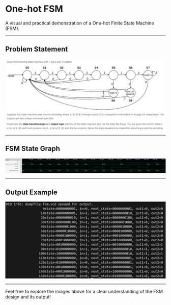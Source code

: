 # One-hot FSM

A visual and practical demonstration of a One-hot Finite State Machine (FSM).

---

## Problem Statement

![Problem](public/problem.png)

---

## FSM State Graph

![FSM Graph](public/graph.png)

---

## Output Example

![Output](public/output.png)

---

Feel free to explore the images above for a clear understanding of the FSM design and its output!